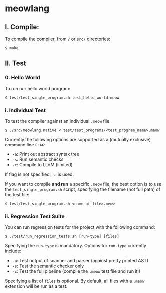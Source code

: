 # meowlang

## I. Compile:

To compile the compiler, from `/` or `src/` directories:
```
$ make
```

## II. Test

### 0. Hello World

To run our hello world program:
```
$ test/test_single_program.sh test_hello_world.meow
```

### i. Individual Test

To test the compiler against an individual `.meow` file:
```
$ ./src/meowlang.native < test/test_programs/<test_program_name>.meow
```
Currently the following options are supported as a (mutually exclusive) command line `FLAG`:
* `-a`: Print out abstract syntax tree
* `-s`: Run semantic checks
* `-c`: Compile to LLVM (limited)

If flag is not specified, `-a` is used.

If you want to compile **and run** a specific `.meow` file, the best option is
to use the `test_single_program.sh` script, specifying the filename (not full path)
of the test file:
```
$ test/test_single_program.sh <name-of-file>.meow
```

### ii. Regression Test Suite

You can run regression tests for the project with the following command:
```
$ ./test/run_regression_tests.sh [run-type] [files]
```
Specifying the `run-type` is mandatory. Options for `run-type` currently include:
* `-a`: Test output of scanner and parser (against pretty printed AST)
* `-s`: Test the semantic checker only
* `-c`: Test the full pipeline (compile the `.meow` test file and run it!)

Specifying a list of `files` is optional. By default, all files with a `.meow` extension
will be run as a test.

